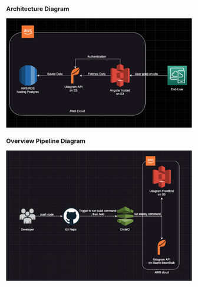 ### Architecture Diagram
![alt text for screen readers](ArchitectureDiagram.png "Architecture Diagram")

### Overview Pipeline Diagram
![alt text for screen readers](Overview.png "Architecture Diagram")